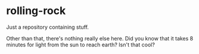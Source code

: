 # rolling-rock
Just a repository containing stuff.

Other than that, there's nothing really else here.
Did you know that it takes 8 minutes for light from the sun to reach earth? Isn't that cool?
